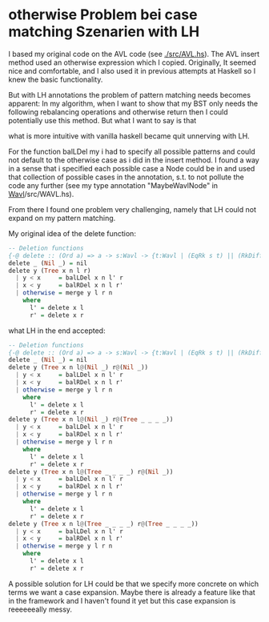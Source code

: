 # otherwise Problem bei case matching Szenarien with LH

I based my original code on the AVL code (see [./src/AVL.hs](https://github.com/Genlight/lhTest/blob/main/src/AVL.hs)). The AVL insert method used an otherwise expression which I copied. Originally, It seemed nice and comfortable, and I also used it in previous attempts at Haskell so I knew the basic functionality. 

But with LH annotations the problem of pattern matching needs becomes apparent: In my algorithm, when I want to show that my BST only needs the following rebalancing operations and otherwise return then I could potentially use this method. But what I want to say is that

what is more intuitive with vanilla haskell became quit unnerving with LH.

For the function balLDel my i had to specify all possible patterns and could not default to the otherwise case as i did in the insert method. 
I found a way in a sense that i specified each possible case a Node could be in and used that collection of possible cases in the annotation, s.t. to not pollute the code any further (see my type annotation "MaybeWavlNode" in [Wavl](https://github.com/Genlight/lhTest/blob/main)/src/WAVL.hs). 

From there I found one problem very challenging, namely that LH could not expand on my pattern matching. 

My original idea of the delete function: 

```haskell
-- Deletion functions
{-@ delete :: (Ord a) => a -> s:Wavl -> {t:Wavl | (EqRk s t) || (RkDiff s t 1)} @-}
delete _ (Nil _) = nil
delete y (Tree x n l r)
  | y < x     = balLDel x n l' r
  | x < y     = balRDel x n l r'
  | otherwise = merge y l r n 
    where
      l' = delete x l
      r' = delete x r
```

what LH in the end accepted: 
```haskell
-- Deletion functions
{-@ delete :: (Ord a) => a -> s:Wavl -> {t:Wavl | (EqRk s t) || (RkDiff s t 1)} @-}
delete _ (Nil _) = nil
delete y (Tree x n l@(Nil _) r@(Nil _))
  | y < x     = balLDel x n l' r
  | x < y     = balRDel x n l r'
  | otherwise = merge y l r n 
    where
      l' = delete x l
      r' = delete x r
delete y (Tree x n l@(Nil _) r@(Tree _ _ _ _))
  | y < x     = balLDel x n l' r
  | x < y     = balRDel x n l r'
  | otherwise = merge y l r n 
    where
      l' = delete x l
      r' = delete x r
delete y (Tree x n l@(Tree _ _ _ _) r@(Nil _))
  | y < x     = balLDel x n l' r
  | x < y     = balRDel x n l r'
  | otherwise = merge y l r n 
    where
      l' = delete x l
      r' = delete x r
delete y (Tree x n l@(Tree _ _ _ _) r@(Tree _ _ _ _))
  | y < x     = balLDel x n l' r
  | x < y     = balRDel x n l r'
  | otherwise = merge y l r n 
    where
      l' = delete x l
      r' = delete x r
```

A possible solution for LH could be that we specify more concrete on which terms we want a case expansion. Maybe there is already a feature like that in the framework and I haven't found it yet but this case expansion is reeeeeeally messy.
